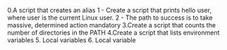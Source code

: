 0.A script that creates an alias
1 - Create a script that prints hello user, where user is the current Linux user.
2 - The path to success is to take massive, determined action mandatory
3.Create a script that counts the number of directories in the PATH
4.Create a script that lists environment variables
5. Local variables
6. Local variable
